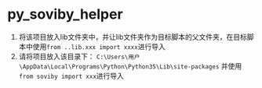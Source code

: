 # py_soviby_helper

1. 将该项目放入lib文件夹中，并让lib文件夹作为目标脚本的父文件夹，在目标脚本中使用`from ..lib.xxx import xxxx`进行导入
2. 请将项目放入该目录下：
`C:\Users\用户\AppData\Local\Programs\Python\Python35\Lib\site-packages`
并使用`from soviby import xxx`进行导入

